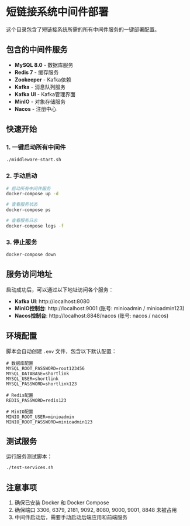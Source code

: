 # 短链接系统中间件部署

这个目录包含了短链接系统所需的所有中间件服务的一键部署配置。

## 包含的中间件服务

- **MySQL 8.0** - 数据库服务
- **Redis 7** - 缓存服务  
- **Zookeeper** - Kafka依赖
- **Kafka** - 消息队列服务
- **Kafka UI** - Kafka管理界面
- **MinIO** - 对象存储服务
- **Nacos** - 注册中心

## 快速开始

### 1. 一键启动所有中间件

```bash
./middleware-start.sh
```

### 2. 手动启动

```bash
# 启动所有中间件服务
docker-compose up -d

# 查看服务状态
docker-compose ps

# 查看服务日志
docker-compose logs -f
```

### 3. 停止服务

```bash
docker-compose down
```

## 服务访问地址

启动成功后，可以通过以下地址访问各个服务：

- **Kafka UI**: http://localhost:8080
- **MinIO控制台**: http://localhost:9001 (账号: minioadmin / minioadmin123)
- **Nacos控制台**: http://localhost:8848/nacos (账号: nacos / nacos)

## 环境配置

脚本会自动创建 `.env` 文件，包含以下默认配置：

```env
# 数据库配置
MYSQL_ROOT_PASSWORD=root123456
MYSQL_DATABASE=shortlink
MYSQL_USER=shortlink
MYSQL_PASSWORD=shortlink123

# Redis配置
REDIS_PASSWORD=redis123

# MinIO配置
MINIO_ROOT_USER=minioadmin
MINIO_ROOT_PASSWORD=minioadmin123
```

## 测试服务

运行服务测试脚本：

```bash
./test-services.sh
```

## 注意事项

1. 确保已安装 Docker 和 Docker Compose
2. 确保端口 3306, 6379, 2181, 9092, 8080, 9000, 9001, 8848 未被占用
3. 中间件启动后，需要手动启动后端应用和前端服务
